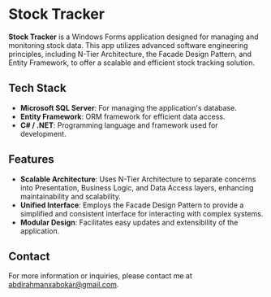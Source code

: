 # Stock Tracker

**Stock Tracker** is a Windows Forms application designed for managing and monitoring stock data. This app utilizes advanced software engineering principles, including N-Tier Architecture, the Facade Design Pattern, and Entity Framework, to offer a scalable and efficient stock tracking solution.

## Tech Stack

- **Microsoft SQL Server**: For managing the application's database.
- **Entity Framework**: ORM framework for efficient data access.
- **C# / .NET**: Programming language and framework used for development.

## Features

- **Scalable Architecture**: Uses N-Tier Architecture to separate concerns into Presentation, Business Logic, and Data Access layers, enhancing maintainability and scalability.
- **Unified Interface**: Employs the Facade Design Pattern to provide a simplified and consistent interface for interacting with complex systems.
- **Modular Design**: Facilitates easy updates and extensibility of the application.

## Contact

For more information or inquiries, please contact me at [abdirahmanxabokar@gmail.com](mailto:abdirahmanxabokar@gmail.com).
